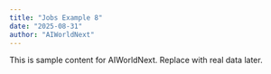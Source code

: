 ```yaml
---
title: "Jobs Example 8"
date: "2025-08-31"
author: "AIWorldNext"
---
```

This is sample content for AIWorldNext. Replace with real data later.
